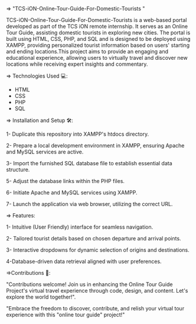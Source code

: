 => "TCS-iON-Online-Tour-Guide-For-Domestic-Tourists "

TCS-iON-Online-Tour-Guide-For-Domestic-Tourists is a web-based portal developed as part of the TCS iON remote internship. It serves as an Online Tour Guide, assisting domestic tourists in exploring new cities. The portal is built using HTML, CSS, PHP, and SQL and is designed to be deployed using XAMPP, providing personalized tourist information based on users' starting and ending locations.This project aims to provide an engaging and educational experience, allowing users to virtually travel and discover new locations while receiving expert insights and commentary.

=> Technologies Used 💻:

- HTML
- CSS
- PHP
- SQL

=> Installation and Setup 🛠️:

1- Duplicate this repository into XAMPP's htdocs directory.

2- Prepare a local development environment in XAMPP, ensuring Apache and MySQL services are active.

3- Import the furnished SQL database file to establish essential data structure.

5- Adjust the database links within the PHP files.

6- Initiate Apache and MySQL services using XAMPP.

7- Launch the application via web browser, utilizing the correct URL.



=> Features:

1- Intuitive (User Friendly) interface for seamless navigation.

2- Tailored tourist details based on chosen departure and arrival points.

3- Interactive dropdowns for dynamic selection of origins and destinations.

4-Database-driven data retrieval aligned with user preferences.


=>Contributions 👥:
 
"Contributions welcome! Join us in enhancing the Online Tour Guide Project's virtual travel experience through code, design, and content. Let's explore the world together!".


"Embrace the freedom to discover, contribute, and relish your virtual tour experience with this "online tour guide" project!"
